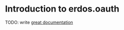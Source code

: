 # Introduction to erdos.oauth

TODO: write [great documentation](http://jacobian.org/writing/what-to-write/)
